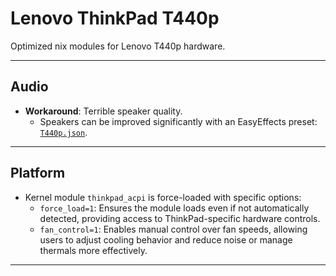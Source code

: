 # Lenovo ThinkPad T440p

Optimized nix modules for Lenovo T440p hardware.

______________________________________________________________________

## Audio

- **Workaround**: Terrible speaker quality.
  - Speakers can be improved significantly with an EasyEffects preset: [`T440p.json`](./easyeffects.json).

______________________________________________________________________

## Platform

- Kernel module `thinkpad_acpi` is force-loaded with specific options:
  - `force_load=1`: Ensures the module loads even if not automatically detected, providing access to ThinkPad-specific hardware controls.
  - `fan_control=1`: Enables manual control over fan speeds, allowing users to adjust cooling behavior and reduce noise or manage thermals more effectively.

______________________________________________________________________
